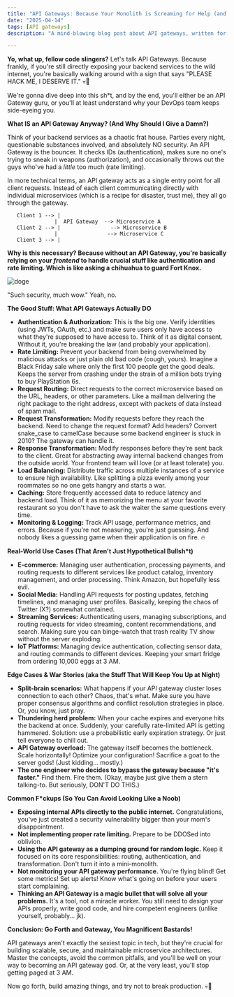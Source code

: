 ```yaml
---
title: "API Gateways: Because Your Monolith is Screaming for Help (and So Are You)"
date: "2025-04-14"
tags: [API gateways]
description: "A mind-blowing blog post about API gateways, written for chaotic Gen Z engineers."

---
```


**Yo, what up, fellow code slingers?** Let's talk API Gateways. Because frankly, if you're still directly exposing your backend services to the wild internet, you're basically walking around with a sign that says "PLEASE HACK ME, I DESERVE IT." 💀🙏

We're gonna dive deep into this sh*t, and by the end, you'll either be an API Gateway guru, or you'll at least understand why your DevOps team keeps side-eyeing you.

**What IS an API Gateway Anyway? (And Why Should I Give a Damn?)**

Think of your backend services as a chaotic frat house. Parties every night, questionable substances involved, and absolutely NO security. An API Gateway is the bouncer. It checks IDs (authentication), makes sure no one's trying to sneak in weapons (authorization), and occasionally throws out the guys who've had a *little* too much (rate limiting).

In more technical terms, an API gateway acts as a single entry point for all client requests. Instead of each client communicating directly with individual microservices (which is a recipe for disaster, trust me), they all go through the gateway.

```ascii
   Client 1 --> |
               |  API Gateway  --> Microservice A
   Client 2 --> |                --> Microservice B
               |                --> Microservice C
   Client 3 --> |
```

**Why is this necessary? Because without an API Gateway, you're basically relying on your *frontend* to handle crucial stuff like authentication and rate limiting. Which is like asking a chihuahua to guard Fort Knox.**

![doge](https://i.imgflip.com/30b0wz.jpg)

"Such security, much wow." Yeah, no.

**The Good Stuff: What API Gateways Actually DO**

*   **Authentication & Authorization:** This is the big one. Verify identities (using JWTs, OAuth, etc.) and make sure users only have access to what they're supposed to have access to.  Think of it as digital consent. Without it, you're breaking the law (and probably your application).
*   **Rate Limiting:** Prevent your backend from being overwhelmed by malicious attacks or just plain old bad code (cough, yours).  Imagine a Black Friday sale where only the first 100 people get the good deals.  Keeps the server from crashing under the strain of a million bots trying to buy PlayStation 6s.
*   **Request Routing:**  Direct requests to the correct microservice based on the URL, headers, or other parameters.  Like a mailman delivering the right package to the right address, except with packets of data instead of spam mail.
*   **Request Transformation:** Modify requests before they reach the backend.  Need to change the request format?  Add headers?  Convert snake_case to camelCase because some backend engineer is stuck in 2010? The gateway can handle it.
*   **Response Transformation:** Modify responses before they're sent back to the client. Great for abstracting away internal backend changes from the outside world. Your frontend team will love (or at least tolerate) you.
*   **Load Balancing:** Distribute traffic across multiple instances of a service to ensure high availability.  Like splitting a pizza evenly among your roommates so no one gets hangry and starts a war.
*   **Caching:** Store frequently accessed data to reduce latency and backend load. Think of it as memorizing the menu at your favorite restaurant so you don't have to ask the waiter the same questions every time.
*   **Monitoring & Logging:** Track API usage, performance metrics, and errors. Because if you're not measuring, you're just guessing. And nobody likes a guessing game when their application is on fire. 🔥

**Real-World Use Cases (That Aren't Just Hypothetical Bullsh*t)**

*   **E-commerce:**  Managing user authentication, processing payments, and routing requests to different services like product catalog, inventory management, and order processing. Think Amazon, but hopefully less evil.
*   **Social Media:** Handling API requests for posting updates, fetching timelines, and managing user profiles. Basically, keeping the chaos of Twitter (X?) somewhat contained.
*   **Streaming Services:** Authenticating users, managing subscriptions, and routing requests for video streaming, content recommendations, and search.  Making sure you can binge-watch that trash reality TV show without the server exploding.
*   **IoT Platforms:** Managing device authentication, collecting sensor data, and routing commands to different devices.  Keeping your smart fridge from ordering 10,000 eggs at 3 AM.

**Edge Cases & War Stories (aka the Stuff That Will Keep You Up at Night)**

*   **Split-brain scenarios:** What happens if your API gateway cluster loses connection to each other? Chaos, that's what. Make sure you have proper consensus algorithms and conflict resolution strategies in place.  Or, you know, just pray.
*   **Thundering herd problem:** When your cache expires and everyone hits the backend at once.  Suddenly, your carefully rate-limited API is getting hammered. Solution: use a probabilistic early expiration strategy. Or just tell everyone to chill out.
*   **API Gateway overload:** The gateway itself becomes the bottleneck.  Scale horizontally!  Optimize your configuration!  Sacrifice a goat to the server gods! (Just kidding... mostly.)
*   **The one engineer who decides to bypass the gateway because "it's faster."**  Find them. Fire them. (Okay, maybe just give them a stern talking-to.  But seriously, DON'T DO THIS.)

**Common F*ckups (So You Can Avoid Looking Like a Noob)**

*   **Exposing internal APIs directly to the public internet.** Congratulations, you've just created a security vulnerability bigger than your mom's disappointment.
*   **Not implementing proper rate limiting.** Prepare to be DDOSed into oblivion.
*   **Using the API gateway as a dumping ground for random logic.**  Keep it focused on its core responsibilities: routing, authentication, and transformation.  Don't turn it into a mini-monolith.
*   **Not monitoring your API gateway performance.** You're flying blind!  Get some metrics!  Set up alerts!  Know what's going on before your users start complaining.
*   **Thinking an API Gateway is a magic bullet that will solve all your problems.**  It's a tool, not a miracle worker. You still need to design your APIs properly, write good code, and hire competent engineers (unlike yourself, probably... jk).

**Conclusion: Go Forth and Gateway, You Magnificent Bastards!**

API gateways aren't exactly the sexiest topic in tech, but they're crucial for building scalable, secure, and maintainable microservice architectures. Master the concepts, avoid the common pitfalls, and you'll be well on your way to becoming an API gateway god. Or, at the very least, you'll stop getting paged at 3 AM.

Now go forth, build amazing things, and try not to break production. 💀🙏
